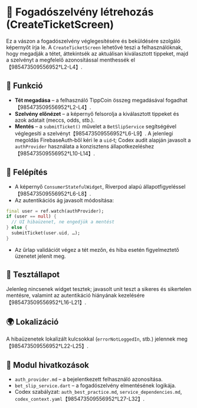 # 🎫 Fogadószelvény létrehozás (CreateTicketScreen)

Ez a vászon a fogadószelvény véglegesítésére és beküldésére szolgáló képernyőt írja le.  A `CreateTicketScreen` lehetővé teszi a felhasználóknak, hogy megadják a tétet, áttekintsék az aktuálisan kiválasztott tippeket, majd a szelvényt a megfelelő azonosítással menthessék el【985473509556952†L2-L4】.

## 🎯 Funkció

* **Tét megadása** – a felhasználó TippCoin összeg megadásával fogadhat【985473509556952†L2-L4】.
* **Szelvény előnézet** – a képernyő felsorolja a kiválasztott tippeket és azok adatait (meccs, odds, stb.).
* **Mentés** – a `submitTicket()` művelet a `BetSlipService` segítségével véglegesíti a szelvényt【985473509556952†L6-L9】.  A jelenlegi megoldás FirebaseAuth‑ből kéri le a `uid`‑t; Codex audit alapján javasolt a `authProvider` használata a konzisztens állapotkezeléshez【985473509556952†L10-L14】.

## 🧠 Felépítés

* A képernyő `ConsumerStatefulWidget`, Riverpod alapú állapotfigyeléssel【985473509556952†L6-L8】.
* Az autentikációs ág javasolt módosítása:

```dart
final user = ref.watch(authProvider);
if (user == null) {
  // UI hibaüzenet, ne engedjük a mentést
} else {
  submitTicket(user.uid, …);
}
```

* Az űrlap validációt végez a tét mezőn, és hiba esetén figyelmeztető üzenetet jelenít meg.

## 🧪 Tesztállapot

Jelenleg nincsenek widget tesztek; javasolt unit teszt a sikeres és sikertelen mentésre, valamint az autentikáció hiányának kezelésére【985473509556952†L16-L21】.

## 🌍 Lokalizáció

A hibaüzenetek lokalizált kulcsokkal (`errorNotLoggedIn`, stb.) jelennek meg【985473509556952†L22-L25】.

## 📎 Modul hivatkozások

- `auth_provider.md` – a bejelentkezett felhasználó azonosítása.
- `bet_slip_service.dart` – a fogadószelvény elmentésének logikája.
- Codex szabályzat: `auth_best_practice.md`, `service_dependencies.md`, `codex_context.yaml`【985473509556952†L27-L32】.